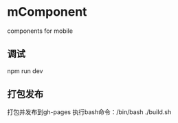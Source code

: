 # mComponent
components for mobile

## 调试
npm run dev

## 打包发布
打包并发布到gh-pages
执行bash命令：/bin/bash ./build.sh
